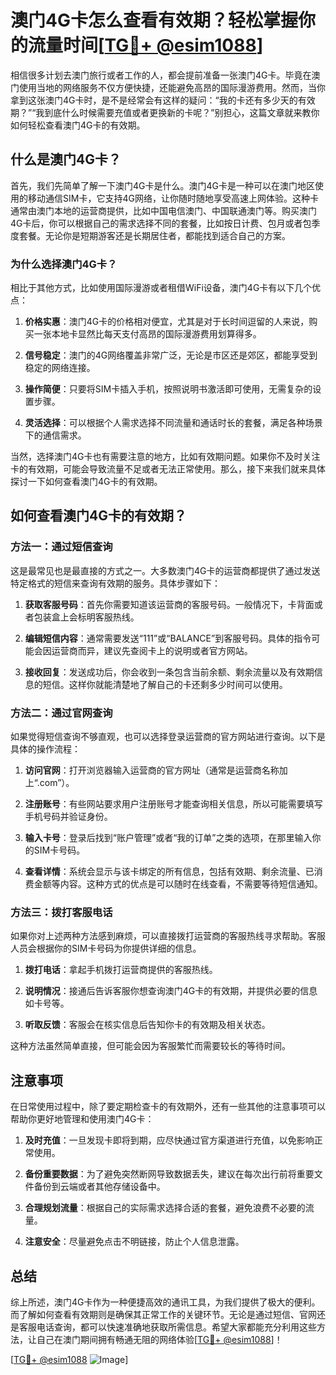 # 澳门4G卡怎么查看有效期？轻松掌握你的流量时间[[TG💪+ @esim1088](https://t.me/s/esim1088)]

相信很多计划去澳门旅行或者工作的人，都会提前准备一张澳门4G卡。毕竟在澳门使用当地的网络服务不仅方便快捷，还能避免高昂的国际漫游费用。然而，当你拿到这张澳门4G卡时，是不是经常会有这样的疑问：“我的卡还有多少天的有效期？”“我到底什么时候需要充值或者更换新的卡呢？”别担心，这篇文章就来教你如何轻松查看澳门4G卡的有效期。

## 什么是澳门4G卡？

首先，我们先简单了解一下澳门4G卡是什么。澳门4G卡是一种可以在澳门地区使用的移动通信SIM卡，它支持4G网络，让你随时随地享受高速上网体验。这种卡通常由澳门本地的运营商提供，比如中国电信澳门、中国联通澳门等。购买澳门4G卡后，你可以根据自己的需求选择不同的套餐，比如按日计费、包月或者包季度套餐。无论你是短期游客还是长期居住者，都能找到适合自己的方案。

### 为什么选择澳门4G卡？

相比于其他方式，比如使用国际漫游或者租借WiFi设备，澳门4G卡有以下几个优点：

1. **价格实惠**：澳门4G卡的价格相对便宜，尤其是对于长时间逗留的人来说，购买一张本地卡显然比每天支付高昂的国际漫游费用划算得多。
   
2. **信号稳定**：澳门的4G网络覆盖非常广泛，无论是市区还是郊区，都能享受到稳定的网络连接。

3. **操作简便**：只要将SIM卡插入手机，按照说明书激活即可使用，无需复杂的设置步骤。

4. **灵活选择**：可以根据个人需求选择不同流量和通话时长的套餐，满足各种场景下的通信需求。

当然，选择澳门4G卡也有需要注意的地方，比如有效期问题。如果你不及时关注卡的有效期，可能会导致流量不足或者无法正常使用。那么，接下来我们就来具体探讨一下如何查看澳门4G卡的有效期。

## 如何查看澳门4G卡的有效期？

### 方法一：通过短信查询

这是最常见也是最直接的方式之一。大多数澳门4G卡的运营商都提供了通过发送特定格式的短信来查询有效期的服务。具体步骤如下：

1. **获取客服号码**：首先你需要知道该运营商的客服号码。一般情况下，卡背面或者包装盒上会标明客服热线。
   
2. **编辑短信内容**：通常需要发送“111”或“BALANCE”到客服号码。具体的指令可能会因运营商而异，建议先查阅卡上的说明或者官方网站。

3. **接收回复**：发送成功后，你会收到一条包含当前余额、剩余流量以及有效期信息的短信。这样你就能清楚地了解自己的卡还剩多少时间可以使用。

### 方法二：通过官网查询

如果觉得短信查询不够直观，也可以选择登录运营商的官方网站进行查询。以下是具体的操作流程：

1. **访问官网**：打开浏览器输入运营商的官方网址（通常是运营商名称加上“.com”）。

2. **注册账号**：有些网站要求用户注册账号才能查询相关信息，所以可能需要填写手机号码并验证身份。

3. **输入卡号**：登录后找到“账户管理”或者“我的订单”之类的选项，在那里输入你的SIM卡号码。

4. **查看详情**：系统会显示与该卡绑定的所有信息，包括有效期、剩余流量、已消费金额等内容。这种方式的优点是可以随时在线查看，不需要等待短信通知。

### 方法三：拨打客服电话

如果你对上述两种方法感到麻烦，可以直接拨打运营商的客服热线寻求帮助。客服人员会根据你的SIM卡号码为你提供详细的信息。

1. **拨打电话**：拿起手机拨打运营商提供的客服热线。

2. **说明情况**：接通后告诉客服你想查询澳门4G卡的有效期，并提供必要的信息如卡号等。

3. **听取反馈**：客服会在核实信息后告知你卡的有效期及相关状态。

这种方法虽然简单直接，但可能会因为客服繁忙而需要较长的等待时间。

## 注意事项

在日常使用过程中，除了要定期检查卡的有效期外，还有一些其他的注意事项可以帮助你更好地管理和使用澳门4G卡：

1. **及时充值**：一旦发现卡即将到期，应尽快通过官方渠道进行充值，以免影响正常使用。

2. **备份重要数据**：为了避免突然断网导致数据丢失，建议在每次出行前将重要文件备份到云端或者其他存储设备中。

3. **合理规划流量**：根据自己的实际需求选择合适的套餐，避免浪费不必要的流量。

4. **注意安全**：尽量避免点击不明链接，防止个人信息泄露。

## 总结

综上所述，澳门4G卡作为一种便捷高效的通讯工具，为我们提供了极大的便利。而了解如何查看有效期则是确保其正常工作的关键环节。无论是通过短信、官网还是客服电话查询，都可以快速准确地获取所需信息。希望大家都能充分利用这些方法，让自己在澳门期间拥有畅通无阻的网络体验[[TG💪+ @esim1088](https://t.me/s/esim1088)]！

[[TG💪+ @esim1088](https://t.me/s/esim1088) ![Image](https://i.postimg.cc/4NQfJmqS/Snipaste-2025-05-13-00-14-12.png)]